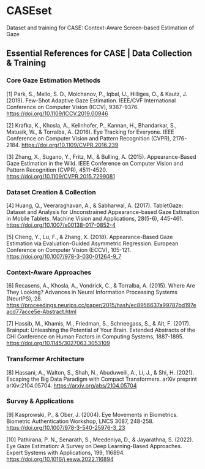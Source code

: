 # CASEset
Dataset and training for CASE: Context-Aware Screen-based Estimation of Gaze

## Essential References for CASE | Data Collection & Training

### Core Gaze Estimation Methods

[1] Park, S., Mello, S. D., Molchanov, P., Iqbal, U., Hilliges, O., & Kautz, J. (2019). Few-Shot Adaptive Gaze Estimation. IEEE/CVF International Conference on Computer Vision (ICCV), 9367-9376. https://doi.org/10.1109/ICCV.2019.00946

[2] Krafka, K., Khosla, A., Kellnhofer, P., Kannan, H., Bhandarkar, S., Matusik, W., & Torralba, A. (2016). Eye Tracking for Everyone. IEEE Conference on Computer Vision and Pattern Recognition (CVPR), 2176-2184. https://doi.org/10.1109/CVPR.2016.239

[3] Zhang, X., Sugano, Y., Fritz, M., & Bulling, A. (2015). Appearance-Based Gaze Estimation in the Wild. IEEE Conference on Computer Vision and Pattern Recognition (CVPR), 4511-4520. https://doi.org/10.1109/CVPR.2015.7299081

### Dataset Creation & Collection

[4] Huang, Q., Veeraraghavan, A., & Sabharwal, A. (2017). TabletGaze: Dataset and Analysis for Unconstrained Appearance-based Gaze Estimation in Mobile Tablets. Machine Vision and Applications, 28(5-6), 445-461. https://doi.org/10.1007/s00138-017-0852-4

[5] Cheng, Y., Lu, F., & Zhang, X. (2018). Appearance-Based Gaze Estimation via Evaluation-Guided Asymmetric Regression. European Conference on Computer Vision (ECCV), 105-121. https://doi.org/10.1007/978-3-030-01264-9_7

### Context-Aware Approaches

[6] Recasens, A., Khosla, A., Vondrick, C., & Torralba, A. (2015). Where Are They Looking? Advances in Neural Information Processing Systems (NeurIPS), 28. https://proceedings.neurips.cc/paper/2015/hash/ec8956637a99787bd197eacd77acce5e-Abstract.html

[7] Hassib, M., Khamis, M., Friedman, S., Schneegass, S., & Alt, F. (2017). Brainput: Unleashing the Potential of Your Brain. Extended Abstracts of the CHI Conference on Human Factors in Computing Systems, 1887-1895. https://doi.org/10.1145/3027063.3053109

### Transformer Architecture

[8] Hassani, A., Walton, S., Shah, N., Abuduweili, A., Li, J., & Shi, H. (2021). Escaping the Big Data Paradigm with Compact Transformers. arXiv preprint arXiv:2104.05704. https://arxiv.org/abs/2104.05704

### Survey & Applications

[9] Kasprowski, P., & Ober, J. (2004). Eye Movements in Biometrics. Biometric Authentication Workshop, LNCS 3087, 248-258. https://doi.org/10.1007/978-3-540-25976-3_23

[10] Pathirana, P. N., Senarath, S., Meedeniya, D., & Jayarathna, S. (2022). Eye Gaze Estimation: A Survey on Deep Learning-Based Approaches. Expert Systems with Applications, 199, 116894. https://doi.org/10.1016/j.eswa.2022.116894
